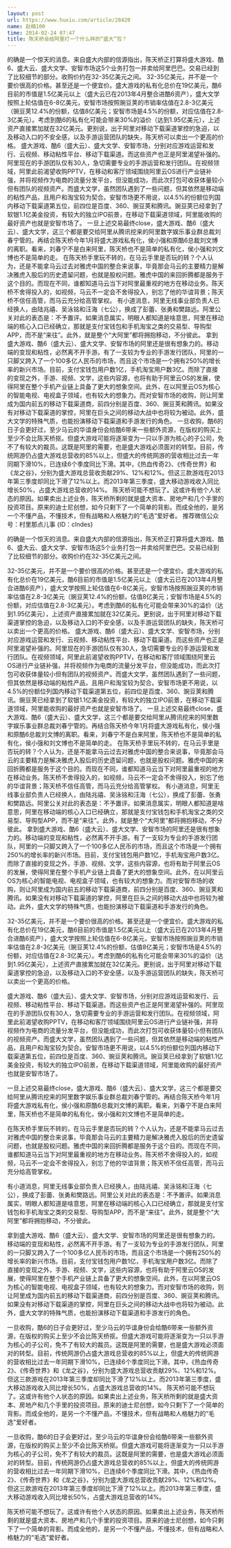 ```yaml
---
layout: post
url: https://www.huxiu.com/article/28420
name: 赵楠100
time: 2014-02-24 07:47
title: 陈天桥会给阿里打一个什么样的“盛大”包？
---
```

的确是一个惊天的消息。来自盛大内部的信源指出，陈天桥正打算将盛大游戏、酷6、盛大云、盛大文学、安智市场这5个业务打包一并卖给阿里巴巴。交易已经到了比较细节的部分。收购价约在32-35亿美元之间。 32-35亿美元，并不是一个要价很高的价格。甚至还是一个便宜价。盛大游戏的私有化总价在19亿美元，酷6目前的市值是1.5亿美元以上（盛大云已在2013年4月整合进酷6资产），盛大文学按照上轮估值在6-8亿美元，安智市场按照豌豆荚的市销率估值在2.8-3亿美元（豌豆荚12.4%的份额，估值8亿美元；安智市场是4.5%的份额，对应估值在2.8-3亿美元）。考虑到酷6的私有化可能会带来30%的溢价（达到1.95亿美元），上述资产直接累加就在32亿美元。更别说，出于阿里对移动下载渠道掌控的急迫，以及移动入口的不安全感，以及手游运营团队的缺失，陈天桥可以卖出一个更高的价格。 盛大游戏、酷6（盛大云）、盛大文学、安智市场，分别对应游戏运营和发行、云视频、移动粘性平台、移动下载渠道。而这些资产也正是阿里渴望补强的。阿里现在的手游团队仅有30人，急切需要专业的手游运营和发行团队。在视频领域，阿里此前渴望收购PPTV，在移动和客厅领域围绕阿里云OS进行产业链补强，并将视频作为电商的流量分发平台，但没能成功，而此次打包可收获体量较小但有团队的视频资产。而盛大文学，虽然团队遇到了一些问题，但其依然是移动端的粘性产品，且用户和淘宝较为契合。安智市场更不用说，以4.5%的份额位列国内移动下载渠道第五位，前四位是百度、360、豌豆荚和腾讯。豌豆荚已经拿到了软银1.1亿美金投资，有较大的独立IPO前景，在移动下载渠道领域，阿里能收购的最好资产也就是安智市场了。 一旦上述交易最终close，盛大游戏、酷6（盛大云）、盛大文学，这三个都是要交给阿里从腾讯挖来的阿里数字娱乐事业群总裁刘春宁管的。再结合陈天桥今年1月将盛大游戏私有化，侯小强和原酷6总裁刘文博的离职。看来，刘春宁不是白来阿里，陈天桥也不是简单的私有化，侯小强和刘文博也不是简单的走。 在陈天桥手里玩不转的，在马云手里是否玩的转？个人认为，还是不能拿马云过去对雅虎中国的整合来说事，毕竟那会马云的主要精力是解决雅虎入股后的历史遗留问题，也就是股权问题。雅虎中国的来回折腾都是服务于这个目的。而现在不同，谁都知道马云当下对阿里最重视的地方在移动业务。陈天桥不舍得投入的，如视频，马云不一定会不舍得投入，别忘了他的华谊背景；陈天桥不信任高管，而马云充分给高管掌权。 有小道消息，阿里无线事业部负责人已经换人，由陆兆禧、吴泳铭和汪海（七公），换成了彭蕾、张勇和樊路远。阿里公关对此的表态是：不予置评。如果消息属实，明眼人都知道是啥意思，阿里在移动端的核心入口已经确立，那就是支付宝钱包和手机淘宝之类的交易型、导购型APP，而不是“来往”。此外，就是整个“大阿里”都将拥抱移动，不分彼此。 拿到盛大游戏、酷6（盛大云）、盛大文学、安智市场的阿里还是很有想象力的。移动端的变现和粘性，必然离不开手游。有了一支较为专业的手游发行团队，阿里的一只脚又跨入了一个100多亿人民币的市场，而且这个市场是一个拥有250%的增长率的新兴市场。目前，支付宝钱包用户数1亿，手机淘宝用户数3亿。而除了直接的变现之外，手游、视频、文学，这些内容源，也将有助于阿里云OS的发展，使得阿里在整个手机产业链上具备了更大的想象空间。此外，在以阿里云OS为核心的智能电视、电视盒子领域，也有较大的想象力。而对安智市场的收购，则让阿里成为国内前五的移动下载渠道商，前四分别是百度、360、豌豆荚和腾讯。如果没有对移动下载渠道的掌控，阿里在巨头之间的移动大战中也将较为被动。此外，盛大文学的特殊气质，也能扮演移动下载渠道和手游发行的角色。 一旦收购，酷6的日子会更好过，至少马云的华谊身份会给酷6带来一些额外资源，在版权的购买上至少不会比陈天桥抠。但盛大游戏可能将逐渐变为一只以手游为核心的子公司，免不了有较大的裁员。这既是阿里的需要，也是盛大游戏必须面对的转型。目前，传统网游仍占盛大游戏总营收的85%以上，但盛大的传统网游的营收相比过去一年同期下滑10%，已连续6个季度同比下滑。其中，《热血传奇2》、《传奇世界》和《龙之谷》，分别为盛大游戏总营收贡献29%、12%和12%。但这三款游戏在2013年第三季度却同比下滑了12%以上。而2013年第三季度，盛大移动游戏收入同比增长50%，占盛大游戏总营收的14%。 陈天桥可能不想玩了。这或许有他个人状态的原因。如果卖出上述业务，陈天桥所剩的就是盛大资本、房地产和几个手里的投资项目。原来的迪士尼创想，如今只剩下了一个简单的背影。而成全他的，是另一个不懂产品，不懂技术，但有战略和人格魅力的“毛选”爱好者。 推荐微信公众号：村里那点儿事 {ID：clndes}

的确是一个惊天的消息。来自盛大内部的信源指出，陈天桥正打算将盛大游戏、酷6、盛大云、盛大文学、安智市场这5个业务打包一并卖给阿里巴巴。交易已经到了比较细节的部分。收购价约在32-35亿美元之间。

32-35亿美元，并不是一个要价很高的价格。甚至还是一个便宜价。盛大游戏的私有化总价在19亿美元，酷6目前的市值是1.5亿美元以上（盛大云已在2013年4月整合进酷6资产），盛大文学按照上轮估值在6-8亿美元，安智市场按照豌豆荚的市销率估值在2.8-3亿美元（豌豆荚12.4%的份额，估值8亿美元；安智市场是4.5%的份额，对应估值在2.8-3亿美元）。考虑到酷6的私有化可能会带来30%的溢价（达到1.95亿美元），上述资产直接累加就在32亿美元。更别说，出于阿里对移动下载渠道掌控的急迫，以及移动入口的不安全感，以及手游运营团队的缺失，陈天桥可以卖出一个更高的价格。 盛大游戏、酷6（盛大云）、盛大文学、安智市场，分别对应游戏运营和发行、云视频、移动粘性平台、移动下载渠道。而这些资产也正是阿里渴望补强的。阿里现在的手游团队仅有30人，急切需要专业的手游运营和发行团队。在视频领域，阿里此前渴望收购PPTV，在移动和客厅领域围绕阿里云OS进行产业链补强，并将视频作为电商的流量分发平台，但没能成功，而此次打包可收获体量较小但有团队的视频资产。而盛大文学，虽然团队遇到了一些问题，但其依然是移动端的粘性产品，且用户和淘宝较为契合。安智市场更不用说，以4.5%的份额位列国内移动下载渠道第五位，前四位是百度、360、豌豆荚和腾讯。豌豆荚已经拿到了软银1.1亿美金投资，有较大的独立IPO前景，在移动下载渠道领域，阿里能收购的最好资产也就是安智市场了。 一旦上述交易最终close，盛大游戏、酷6（盛大云）、盛大文学，这三个都是要交给阿里从腾讯挖来的阿里数字娱乐事业群总裁刘春宁管的。再结合陈天桥今年1月将盛大游戏私有化，侯小强和原酷6总裁刘文博的离职。看来，刘春宁不是白来阿里，陈天桥也不是简单的私有化，侯小强和刘文博也不是简单的走。 在陈天桥手里玩不转的，在马云手里是否玩的转？个人认为，还是不能拿马云过去对雅虎中国的整合来说事，毕竟那会马云的主要精力是解决雅虎入股后的历史遗留问题，也就是股权问题。雅虎中国的来回折腾都是服务于这个目的。而现在不同，谁都知道马云当下对阿里最重视的地方在移动业务。陈天桥不舍得投入的，如视频，马云不一定会不舍得投入，别忘了他的华谊背景；陈天桥不信任高管，而马云充分给高管掌权。 有小道消息，阿里无线事业部负责人已经换人，由陆兆禧、吴泳铭和汪海（七公），换成了彭蕾、张勇和樊路远。阿里公关对此的表态是：不予置评。如果消息属实，明眼人都知道是啥意思，阿里在移动端的核心入口已经确立，那就是支付宝钱包和手机淘宝之类的交易型、导购型APP，而不是“来往”。此外，就是整个“大阿里”都将拥抱移动，不分彼此。 拿到盛大游戏、酷6（盛大云）、盛大文学、安智市场的阿里还是很有想象力的。移动端的变现和粘性，必然离不开手游。有了一支较为专业的手游发行团队，阿里的一只脚又跨入了一个100多亿人民币的市场，而且这个市场是一个拥有250%的增长率的新兴市场。目前，支付宝钱包用户数1亿，手机淘宝用户数3亿。而除了直接的变现之外，手游、视频、文学，这些内容源，也将有助于阿里云OS的发展，使得阿里在整个手机产业链上具备了更大的想象空间。此外，在以阿里云OS为核心的智能电视、电视盒子领域，也有较大的想象力。而对安智市场的收购，则让阿里成为国内前五的移动下载渠道商，前四分别是百度、360、豌豆荚和腾讯。如果没有对移动下载渠道的掌控，阿里在巨头之间的移动大战中也将较为被动。此外，盛大文学的特殊气质，也能扮演移动下载渠道和手游发行的角色。

32-35亿美元，并不是一个要价很高的价格。甚至还是一个便宜价。盛大游戏的私有化总价在19亿美元，酷6目前的市值是1.5亿美元以上（盛大云已在2013年4月整合进酷6资产），盛大文学按照上轮估值在6-8亿美元，安智市场按照豌豆荚的市销率估值在2.8-3亿美元（豌豆荚12.4%的份额，估值8亿美元；安智市场是4.5%的份额，对应估值在2.8-3亿美元）。考虑到酷6的私有化可能会带来30%的溢价（达到1.95亿美元），上述资产直接累加就在32亿美元。更别说，出于阿里对移动下载渠道掌控的急迫，以及移动入口的不安全感，以及手游运营团队的缺失，陈天桥可以卖出一个更高的价格。

盛大游戏、酷6（盛大云）、盛大文学、安智市场，分别对应游戏运营和发行、云视频、移动粘性平台、移动下载渠道。而这些资产也正是阿里渴望补强的。阿里现在的手游团队仅有30人，急切需要专业的手游运营和发行团队。在视频领域，阿里此前渴望收购PPTV，在移动和客厅领域围绕阿里云OS进行产业链补强，并将视频作为电商的流量分发平台，但没能成功，而此次打包可收获体量较小但有团队的视频资产。而盛大文学，虽然团队遇到了一些问题，但其依然是移动端的粘性产品，且用户和淘宝较为契合。安智市场更不用说，以4.5%的份额位列国内移动下载渠道第五位，前四位是百度、360、豌豆荚和腾讯。豌豆荚已经拿到了软银1.1亿美金投资，有较大的独立IPO前景，在移动下载渠道领域，阿里能收购的最好资产也就是安智市场了。

一旦上述交易最终close，盛大游戏、酷6（盛大云）、盛大文学，这三个都是要交给阿里从腾讯挖来的阿里数字娱乐事业群总裁刘春宁管的。再结合陈天桥今年1月将盛大游戏私有化，侯小强和原酷6总裁刘文博的离职。看来，刘春宁不是白来阿里，陈天桥也不是简单的私有化，侯小强和刘文博也不是简单的走。

在陈天桥手里玩不转的，在马云手里是否玩的转？个人认为，还是不能拿马云过去对雅虎中国的整合来说事，毕竟那会马云的主要精力是解决雅虎入股后的历史遗留问题，也就是股权问题。雅虎中国的来回折腾都是服务于这个目的。而现在不同，谁都知道马云当下对阿里最重视的地方在移动业务。陈天桥不舍得投入的，如视频，马云不一定会不舍得投入，别忘了他的华谊背景；陈天桥不信任高管，而马云充分给高管掌权。

有小道消息，阿里无线事业部负责人已经换人，由陆兆禧、吴泳铭和汪海（七公），换成了彭蕾、张勇和樊路远。阿里公关对此的表态是：不予置评。如果消息属实，明眼人都知道是啥意思，阿里在移动端的核心入口已经确立，那就是支付宝钱包和手机淘宝之类的交易型、导购型APP，而不是“来往”。此外，就是整个“大阿里”都将拥抱移动，不分彼此。

拿到盛大游戏、酷6（盛大云）、盛大文学、安智市场的阿里还是很有想象力的。移动端的变现和粘性，必然离不开手游。有了一支较为专业的手游发行团队，阿里的一只脚又跨入了一个100多亿人民币的市场，而且这个市场是一个拥有250%的增长率的新兴市场。目前，支付宝钱包用户数1亿，手机淘宝用户数3亿。而除了直接的变现之外，手游、视频、文学，这些内容源，也将有助于阿里云OS的发展，使得阿里在整个手机产业链上具备了更大的想象空间。此外，在以阿里云OS为核心的智能电视、电视盒子领域，也有较大的想象力。而对安智市场的收购，则让阿里成为国内前五的移动下载渠道商，前四分别是百度、360、豌豆荚和腾讯。如果没有对移动下载渠道的掌控，阿里在巨头之间的移动大战中也将较为被动。此外，盛大文学的特殊气质，也能扮演移动下载渠道和手游发行的角色。

一旦收购，酷6的日子会更好过，至少马云的华谊身份会给酷6带来一些额外资源，在版权的购买上至少不会比陈天桥抠。但盛大游戏可能将逐渐变为一只以手游为核心的子公司，免不了有较大的裁员。这既是阿里的需要，也是盛大游戏必须面对的转型。目前，传统网游仍占盛大游戏总营收的85%以上，但盛大的传统网游的营收相比过去一年同期下滑10%，已连续6个季度同比下滑。其中，《热血传奇2》、《传奇世界》和《龙之谷》，分别为盛大游戏总营收贡献29%、12%和12%。但这三款游戏在2013年第三季度却同比下滑了12%以上。而2013年第三季度，盛大移动游戏收入同比增长50%，占盛大游戏总营收的14%。 陈天桥可能不想玩了。这或许有他个人状态的原因。如果卖出上述业务，陈天桥所剩的就是盛大资本、房地产和几个手里的投资项目。原来的迪士尼创想，如今只剩下了一个简单的背影。而成全他的，是另一个不懂产品，不懂技术，但有战略和人格魅力的“毛选”爱好者。

一旦收购，酷6的日子会更好过，至少马云的华谊身份会给酷6带来一些额外资源，在版权的购买上至少不会比陈天桥抠。但盛大游戏可能将逐渐变为一只以手游为核心的子公司，免不了有较大的裁员。这既是阿里的需要，也是盛大游戏必须面对的转型。目前，传统网游仍占盛大游戏总营收的85%以上，但盛大的传统网游的营收相比过去一年同期下滑10%，已连续6个季度同比下滑。其中，《热血传奇2》、《传奇世界》和《龙之谷》，分别为盛大游戏总营收贡献29%、12%和12%。但这三款游戏在2013年第三季度却同比下滑了12%以上。而2013年第三季度，盛大移动游戏收入同比增长50%，占盛大游戏总营收的14%。

陈天桥可能不想玩了。这或许有他个人状态的原因。如果卖出上述业务，陈天桥所剩的就是盛大资本、房地产和几个手里的投资项目。原来的迪士尼创想，如今只剩下了一个简单的背影。而成全他的，是另一个不懂产品，不懂技术，但有战略和人格魅力的“毛选”爱好者。

